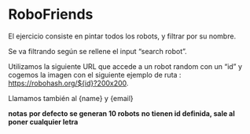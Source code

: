 # RoboFriends #
El ejercicio consiste en pintar todos los robots, y filtrar por su nombre. 

Se va filtrando según se rellene el input “search robot”.

Utilizamos la siguiente URL  que accede a un robot random con un “id” y cogemos la imagen con el siguiente ejemplo de ruta : https://robohash.org/${id}?200x200.

Llamamos también al {name} y {email}

**notas**
**por defecto se generan 10 robots**
**no tienen id definida, sale al poner cualquier letra**
